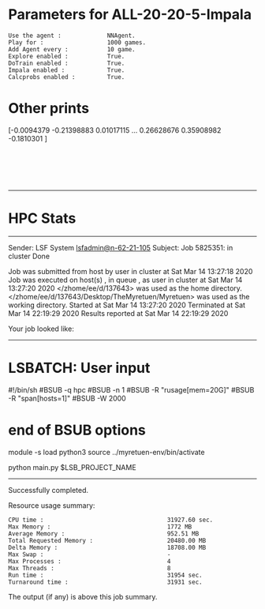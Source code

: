 # Parameters for ALL-20-20-5-Impala

    Use the agent :             NNAgent.
    Play for :                  1000 games.
    Add Agent every :           10 game.
    Explore enabled :           True.
    DoTrain enabled :           True.
    Impala enabled :            True.
    Calcprobs enabled :         True.

# Other prints

[-0.0094379  -0.21398883  0.01017115 ...  0.26628676  0.35908982
 -0.1810301 ]

 <br /> 
 <br /> 
 <br /> 
 <br />

---------------------------------------------------------------------------------------------------------------------

# HPC Stats


------------------------------------------------------------
Sender: LSF System <lsfadmin@n-62-21-105>
Subject: Job 5825351: <NNAgent4ALL-20-20-5-Impala> in cluster <dcc> Done

Job <NNAgent4ALL-20-20-5-Impala> was submitted from host <n-62-27-22> by user <s183905> in cluster <dcc> at Sat Mar 14 13:27:18 2020
Job was executed on host(s) <n-62-21-105>, in queue <hpc>, as user <s183905> in cluster <dcc> at Sat Mar 14 13:27:20 2020
</zhome/ee/d/137643> was used as the home directory.
</zhome/ee/d/137643/Desktop/TheMyretuen/Myretuen> was used as the working directory.
Started at Sat Mar 14 13:27:20 2020
Terminated at Sat Mar 14 22:19:29 2020
Results reported at Sat Mar 14 22:19:29 2020

Your job looked like:

------------------------------------------------------------
# LSBATCH: User input
#!/bin/sh
#BSUB -q hpc
#BSUB -n 1
#BSUB -R "rusage[mem=20G]"
#BSUB -R "span[hosts=1]"
#BSUB -W 2000
# end of BSUB options

module -s load python3
source ../myretuen-env/bin/activate

python main.py $LSB_PROJECT_NAME


------------------------------------------------------------

Successfully completed.

Resource usage summary:

    CPU time :                                   31927.60 sec.
    Max Memory :                                 1772 MB
    Average Memory :                             952.51 MB
    Total Requested Memory :                     20480.00 MB
    Delta Memory :                               18708.00 MB
    Max Swap :                                   -
    Max Processes :                              4
    Max Threads :                                8
    Run time :                                   31954 sec.
    Turnaround time :                            31931 sec.

The output (if any) is above this job summary.

